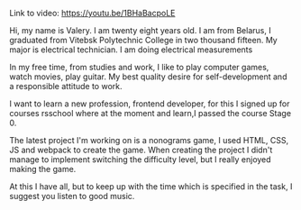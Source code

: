Link to video: https://youtu.be/1BHaBacpoLE

Hi, my name is Valery. I am twenty eight years old. I am from Belarus, I graduated from Vitebsk Polytechnic College in two thousand fifteen. My major is electrical technician. I am doing electrical measurements

In my free time, from studies and work, I like to play computer games, watch movies, play guitar. My best quality desire for self-development and a responsible attitude to work.

I want to learn a new profession, frontend developer, for this I signed up for courses rsschool where at the moment and learn,I passed the course Stage 0.

The latest project I'm working on is a nonograms game, I used HTML, CSS, JS and webpack to create the game. When creating the project I didn't manage to implement switching the difficulty level, but I really enjoyed making the game.

At this I have all, but to keep up with the time which is specified in the task, I suggest you listen to good music.

